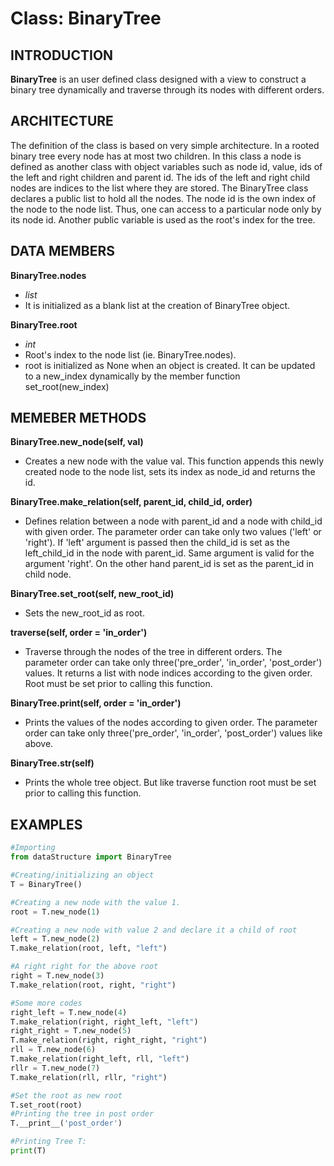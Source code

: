 # Class: BinaryTree 

## INTRODUCTION

**BinaryTree** is an user defined class designed with a view to construct a binary tree 
dynamically and traverse through its nodes with different orders. 


## ARCHITECTURE

The definition of the class is based on very simple architecture. In a rooted binary tree 
every node has at most two children. In this class a node is defined as another class with 
object variables such as node id, value, ids of the left and right children and parent id. 
The ids of the left and right child nodes are indices to the list where they are stored. 
The BinaryTree class declares a public list to hold all the nodes. The node id is the own 
index of the node to the node list. Thus, one can access to a particular node only by its 
node id. Another public variable is used as the root's index for the tree.


## DATA MEMBERS

**BinaryTree.nodes**
*   *list*  
*   It is initialized as a blank list at the creation of BinaryTree object.

**BinaryTree.root**
*   *int*   
*   Root's index to the node list (ie. BinaryTree.nodes).
*   root is initialized as None when an object is created. It can be updated to a new_index 
    dynamically by the member function set_root(new_index)


## MEMEBER METHODS

**BinaryTree.new_node(self, val)**    
*   Creates a new node with the value val. This function appends this newly created node to 
    the node list, sets its index as node_id and returns the id.

**BinaryTree.make_relation(self, parent_id, child_id, order)** 
*   Defines relation between a node with parent_id and a node with child_id with given order.
    The parameter order can take only two values ('left' or 'right'). If 'left' argument is 
    passed then the child_id is set as the left_child_id in the node with parent_id. Same 
    argument is valid for the argument 'right'. On the other hand parent_id is set as the 
    parent_id in child node.

**BinaryTree.set_root(self, new_root_id)**
*   Sets the new_root_id as root.

**traverse(self, order = 'in_order')**
*   Traverse through the nodes of the tree in different orders. The parameter order can take
    only three('pre_order', 'in_order', 'post_order') values. It returns a list with node 
    indices according to the given order. Root must be set prior to calling this function.

**BinaryTree.__print__(self, order = 'in_order')**
*   Prints the values of the nodes according to given order. The parameter order can take
    only three('pre_order', 'in_order', 'post_order') values like above.

**BinaryTree.__str__(self)**
*   Prints the whole tree object. But like traverse function root must be set prior to calling
    this function.   


## EXAMPLES

```python
#Importing
from dataStructure import BinaryTree

#Creating/initializing an object
T = BinaryTree()

#Creating a new node with the value 1. 
root = T.new_node(1)

#Creating a new node with value 2 and declare it a child of root
left = T.new_node(2)
T.make_relation(root, left, "left")

#A right right for the above root
right = T.new_node(3)
T.make_relation(root, right, "right")

#Some more codes
right_left = T.new_node(4)
T.make_relation(right, right_left, "left")
right_right = T.new_node(5)
T.make_relation(right, right_right, "right")
rll = T.new_node(6)
T.make_relation(right_left, rll, "left")
rllr = T.new_node(7)
T.make_relation(rll, rllr, "right")

#Set the root as new root
T.set_root(root)
#Printing the tree in post order
T.__print__('post_order')

#Printing Tree T:
print(T)
```
